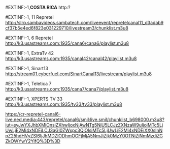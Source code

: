 #EXTINF:-1,**COSTA RICA**
http:?

#EXTINF:-1, 11 Repretel
http://slrp.sambavideos.sambatech.com/liveevent/repretelcanal11_d3adab9cf37b5e4ed6f823e031229710/livestream3/chunklist.m3u8

#EXTINF:-1, 6 Repretel
http://k3.usastreams.com:1935/cana6/cana6/playlist.m3u8


#EXTINF:-1, ExtraTv 42
http://k3.usastreams.com:1935/canal42/canal42/playlist.m3u8

#EXTINF:-1,
Sinart13
http://stream01.cyberfuel.com/SinartCanal13/livestream/playlist.m3u8

#EXTINF:-1, Teletica 7
http://k3.usastreams.com:1935/cana7/cana7/playlist.m3u8

#EXTINF:-1, XPERTS TV 33
http://k3.usastreams.com:1935/tv33/tv33/playlist.m3u8

https://cr-repretel-canal6-live.ned.media:443/repretel/canal6/smil:live.smil/chunklist_b698000.m3u8?iut=eyJwYXJhbXMiOnsiZXhwIjoxNjAwNTg5NjU5LCJzZXNzaW9uIjoiMTc5LjUwLjE2Mi4xNDEiLCJ3aGl0ZWxpc3QiOlsiMTc5LjUwLjE2Mi4xNDEiXX0sInNpZ25hdHVyZSI6IjJhMDZlODhmOGFjMjA5NmJiZjk0MzY0OTNjZjNmMzdiZGZkOWYwY2YifQ%3D%3D
